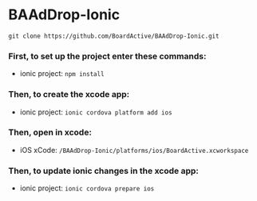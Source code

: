 # BAAdDrop-Ionic

``git clone https://github.com/BoardActive/BAAdDrop-Ionic.git``

### First, to set up the project enter these commands:
  * ionic project: ``npm install``

### Then, to create the xcode app: 
  * ionic project: ``ionic cordova platform add ios``

### Then, open in xcode: 
  * iOS xCode: ``/BAAdDrop-Ionic/platforms/ios/BoardActive.xcworkspace``

### Then, to update ionic changes in the xcode app: 
  * ionic project: ``ionic cordova prepare ios``

